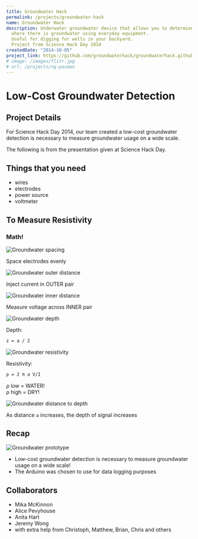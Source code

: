 ```yaml
---
title: Groundwater Hack
permalink: /projects/groundwater-hack
name: Groundwater Hack
description: Underwater groundwater device that allows you to determine
  where there is groundwater using everyday equipment.
  Useful for digging for wells in your backyard.
  Project from Science Hack Day 2014
createdDate: "2014-10-05"
project_link: https://github.com/groundwaterhack/groundwaterhack.github.io
# image: /images/flitr.jpg
# url: /projects/ng-pacman
---
```


# Low-Cost Groundwater Detection

## Project Details

For Science Hack Day 2014, our team created a low-cost groundwater detection is necessary to measure groundwater usage on a wide scale.

The following is from the presentation given at Science Hack Day.

## Things that you need

- wires
- electrodes
- power source
- voltmeter

## To Measure Resistivity

### Math!

![Groundwater spacing](/images/groundwater-spaced.png)

Space electrodes evenly

![Groundwater outer distance](/images/groundwater-outer.png)

Inject current in OUTER pair

![Groundwater inner distance](/images/groundwater-inner.png)

Measure voltage across INNER pair

![Groundwater depth](/images/groundwater-depth.png)

Depth:

```latex
z = a / 2
```

![Groundwater resistivity](/images/groundwater-resistivity.png)

Resistivity:

```latex
ρ = 2 π a V/I
```

ρ low = WATER!  
ρ high = DRY!

![Groundwater distance to depth](/images/groundwater-distance.png)

As distance `a` increases, the depth of signal increases

## Recap

![Groundwater prototype](/images/groundwater-goal.png)

- Low-cost groundwater detection is necessary to measure groundwater usage on a wide scale!
- The Arduino was chosen to use for data logging purposes  

## Collaborators

- Mika McKinnon
- Alice Pevyhouse
- Anita Hart
- Jeremy Wong
- with extra help from Christoph, Matthew, Brian, Chris and others
